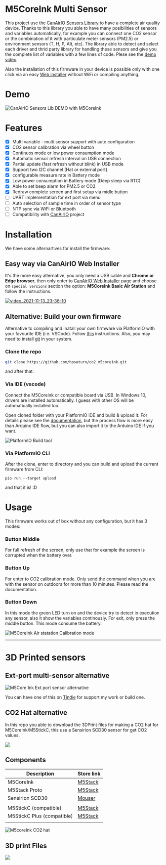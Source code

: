 # M5CoreInk Multi Sensor

This project use the [CanAirIO Sensors Library](https://github.com/kike-canaries/canairio_sensorlib) to have a complete air quality device. Thanks to this library you able to have many posibilities of sensors and variables automatically, for example you can connect one CO2 sensor or the combination of it with particulate meter sensors (PM2.5) or environment sensors (T, H, P, Alt, etc). The library able to detect and select each driver and thrid party library for handling these sensors and give you the complete list of variables with a few lines of code. Plese see the [demo video](#demo)

Also the installation of this firmware in your device is possible only with one click via an easy [Web installer](#installation) without WiFi or compiling anything.


# Demo

![[CanAirIO Sensors Lib DEMO with M5CoreInk](https://youtu.be/i15iEF47CbY)](images/demo_sensorlib.jpg) 


# Features

- [x] Multi variable - multi sensor support with auto configuration
- [x] CO2 sensor calibration via wheel button
- [x] Continuos mode or low power consumption mode
- [x] Automatic sensor refresh interval on USB connection 
- [x] Partial update (fast refresh without blink) in USB mode
- [x] Support two I2C channel (Hat or external port).
- [x] configurable measure rate in Battery mode
- [x] Low power consumption in Battery mode (Deep sleep via RTC)
- [x] Able to set beep alarm for PM2.5 or CO2
- [x] Redraw complete screen and first setup via midle button
- [ ] UART implementation for ext port via menu
- [ ] Auto selection of sample time in order of sensor type
- [ ] NTP sync via WiFi or Bluetooth
- [ ] Compatibility with [CanAirIO](https://canair.io) project 

# Installation

We have some alternartives for install the firmware:

## Easy way via CanAirIO Web Installer

It's the more easy alternative, you only need a USB cable and **Chrome or Edge browser**, then only enter to [CanAirIO Web Installer](https://canair.io/installer.html) page and choose on `special versions` section the option: **M5CoreInk Basic Air Station** and follow the instructions.

[![video_2021-11-13_23-36-10](https://user-images.githubusercontent.com/423856/141661066-0fafcaa9-98b4-419b-b1e7-4371f3cb99b8.gif)](https://canair.io/installer.html)

## Alternative: Build your own firmware 

Alternative to compiling and inatall your own firmware via PlatformIO with your favourite IDE (i.e. VSCode). Follow [this](https://platformio.org/platformio-ide) instructions. Also, you may need to install [git](http://git-scm.com/) in your system.

### Clone the repo

```sh
git clone https://github.com/hpsaturn/co2_m5coreink.git
```
and after that:

### Via IDE (vscode)

Connect the M5CoreInk or compatible board via USB. In Windows 10, drivers are installed automatically. I guess with other OS will be automatically installed too.

Open cloned folder with your PlatformIO IDE and build & upload it. For details please see the [documentation](https://docs.platformio.org/en/latest/integration/ide/vscode.html#quick-start), but the process flow is more easy than Arduino IDE flow, but you can also import it to the Arduino IDE if you want.

![PlatformIO Build tool](https://docs.platformio.org/en/latest/_images/platformio-ide-vscode-toolbar.png)

### Via PlatformIO CLI

After the clone, enter to directory and you can build and upload the current firmware from CLI:

```shell
pio run --target upload
```

and that it is! :D


# Usage

This firmware works out of box without any configuration, but it has 3 modes:

### Button Middle

For full refresh of the screen, only use that for example the screen is corrupted when the battery over.

### Button Up

For enter to CO2 calibration mode. Only send the command when you are with the sensor on outdoors for more than 10 minutes. Please read the documentation.

### Button Down

In this mode the green LED turn on and the device try to detect in execution any sensor, also it show the variables continously. For exit, only press the middle button. This mode consume the battery.

![M5CoreInk Air statation Calibration mode](images/calibration.jpg)


---


# 3D Printed sensors

## Ext-port multi-sensor alternative

![M5Core Ink Ext port sensor alternative ](images/multisensor_collage.jpg) 

You can have one of this on [Tindie](https://www.tindie.com/products/hpsaturn/3d-printed-box-parts-for-a-diy-scd30-co2-device/) for support my work or build one.

## CO2 Hat alternative

In this repo you able to download the 3DPrint files for making a CO2 hat for M5CoreInk/M5StickC, this use a Sensirion SCD30 sensor for get CO2 values.

<a href="https://youtu.be/im0LNFRrHCg" target="_blank"><img src="images/youtube.jpg"></a>

## Components

| Description  | Store link |
|----------------------------|-------------------------------|
| M5CoreInk    |[M5Stack](https://m5stack.com/collections/m5-core/products/m5stack-esp32-core-ink-development-kit1-54-elnk-display) |
| M5Stack Proto | [M5Stack](https://m5stack.com/collections/m5-core/products/m5stack-esp32-core-ink-development-kit1-54-elnk-display) |
| Sensirion SCD30 | [Mouser](https://eu.mouser.com/ProductDetail/Sensirion/SCD30/?qs=rrS6PyfT74fdywu4FxpYjQ%3D%3D)
|      |      |
| M5StickC (compatible) | [M5Stack](https://m5stack.com/collections/m5-core/products/stick-c)
| M5StickC Plus (compatible) | [M5Stack](https://m5stack.com/collections/m5-core/products/m5stickc-plus-esp32-pico-mini-iot-development-kit)
|      |      |

![M5coreInk CO2 hat](images/collage.jpg)

## 3D print Files

<a href="https://github.com/hpsaturn/co2_m5coreink/tree/master/box" target="_blank"><img src="images/3Dpreview.jpg"></a>

